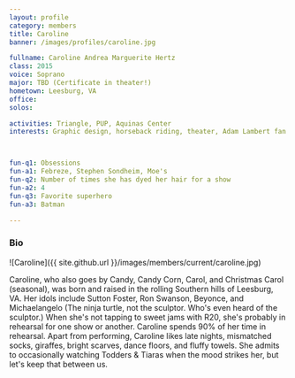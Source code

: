 ```yaml
---
layout: profile
category: members
title: Caroline
banner: /images/profiles/caroline.jpg

fullname: Caroline Andrea Marguerite Hertz
class: 2015
voice: Soprano
major: TBD (Certificate in theater!)
hometown: Leesburg, VA
office:
solos:

activities: Triangle, PUP, Aquinas Center
interests: Graphic design, horseback riding, theater, Adam Lambert fan clubs, show choir, finding the perfect french fry



fun-q1: Obsessions
fun-a1: Febreze, Stephen Sondheim, Moe's
fun-q2: Number of times she has dyed her hair for a show
fun-a2: 4
fun-q3: Favorite superhero
fun-a3: Batman

---
```


### Bio

![Caroline]({{ site.github.url }}/images/members/current/caroline.jpg)

Caroline, who also goes by Candy, Candy Corn, Carol, and Christmas Carol (seasonal), was born and raised in the rolling Southern hills of Leesburg, VA. Her idols include Sutton Foster, Ron Swanson, Beyonce, and Michaelangelo (The ninja turtle, not the sculptor. Who's even heard of the sculptor.) When she's not tapping to sweet jams with R20, she's probably in rehearsal for one show or another. Caroline spends 90% of her time in rehearsal. Apart from performing, Caroline likes late nights, mismatched socks, giraffes, bright scarves, dance floors, and fluffy towels. She admits to occasionally watching Todders & Tiaras when the mood strikes her, but let's keep that between us.
